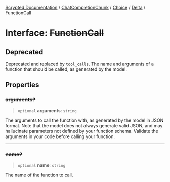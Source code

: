 [Scrypted Documentation](../../../../../../../globals.md) / [ChatCompletionChunk](../../../../../index.md) / [Choice](../../../index.md) / [Delta](../index.md) / FunctionCall

# Interface: ~~FunctionCall~~

## Deprecated

Deprecated and replaced by `tool_calls`. The name and arguments of a
function that should be called, as generated by the model.

## Properties

### ~~arguments?~~

> `optional` **arguments**: `string`

The arguments to call the function with, as generated by the model in JSON
format. Note that the model does not always generate valid JSON, and may
hallucinate parameters not defined by your function schema. Validate the
arguments in your code before calling your function.

***

### ~~name?~~

> `optional` **name**: `string`

The name of the function to call.
